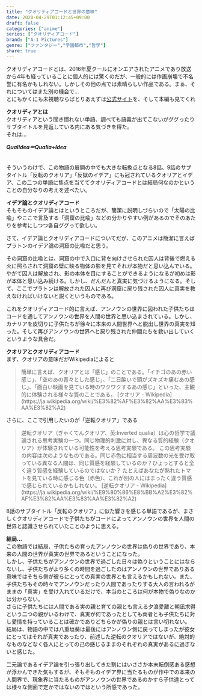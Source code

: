 ```yaml
---
title: "クオリディアコードと世界の意味"
date: 2020-04-29T01:12:45+09:00
draft: false
categories: ["anime"]
series: ["クオリディアコード"]
brand: ["A-1 Pictures"]
genre: ["ファンタジー","学園都市","哲学"]
share: true
---
```

クオリディアコードとは、2016年夏クールにオンエアされたアニメであり放送から4年も経っていることに個人的には驚くのだが、一般的には作画崩壊で不名誉に有名かもしれない。しかしその他の点では素晴らしい作品である。まぁ、それについてはまた別の機会で...  
とにもかくにも未視聴ならばとりあえずは[公式サイト](https://qualidea.jp/)を、そして本編も見てくれ

**クオリディアとは**  
クオリディアという聞き慣れない単語、調べても語義が出てこないがググったりサブタイトルを見返している内にある気づきを得た。  
それは...  

***Qualidea＝Qualia+Idea***  
　  

そういうわけで、この物語の展開の中でも大きな転換点となる8話、9話のサブタイトル「反転のクオリア」「反獄のイデア」にも冠されているクオリアとイデア、この二つの単語に焦点を当ててクオリディアコードとは結局何なのかということの自分なりの考えを述べたい。

**イデア論とクオリディアコード**  
そもそものイデア論とはというところだが、簡潔に説明しづらいので「太陽の比喩」やここで言及する「洞窟の比喩」などの分かりやすい例があるのでそのあたりを参考にしつつ各自ググって欲しい。

さて、イデア論とクオリディアコードについてだが、このアニメは簡潔に言えばプラトンのイデア論の洞窟の比喩だと思う。

その洞窟の比喩とは、洞窟の中で入口に背を向けさせられた囚人は背後で燃える火に照らされて洞窟の壁に映る物体の影を見てそれが本物だと思い込んでいる。やがて囚人は解放され、影の本体を目にすることができるようになるが初めは影が本体と思い込み続ける。しかし、だんだんと真実に気づけるようになる。そして、ここでプラトンは解放された囚人に再び洞窟に戻り残された囚人に真実を教えなければいけないと説くというものである。

これをクオリディアコード的に言えば、アンノウンの世界に囚われた子供たちはコードを通してアンノウンの世界を人間の世界と思い込まされている。しかし、カナリアを皮切りに子供たちが徐々に本来の人間世界へと脱出し世界の真実を知った。そして再びアンノウンの世界へと戻り残された仲間たちを救い出していくというような具合だ。

**クオリアとクオリディアコード**  
まず、クオリアの意味だがWikipediaによると  
 <blockquote>簡単に言えば、クオリアとは「感じ」のことである。「イチゴのあの赤い感じ」、「空のあの青々とした感じ」、「二日酔いで頭がズキズキ痛むあの感じ」、「面白い映画を見ている時のワクワクするあの感じ」といった、主観的に体験される様々な質のことである。  
 [クオリア - Wikipedia](https://ja.wikipedia.org/wiki/%E3%82%AF%E3%82%AA%E3%83%AA%E3%82%A2)</blockquote>   

さらに、ここで引用したいのが「逆転クオリア」である
<blockquote> 逆転クオリア（ぎゃくてんクオリア、英:Inverted qualia）は心の哲学で議論される思考実験の一つ。同じ物理的刺激に対し、異なる質的経験（クオリア）が体験されている可能性を考える思考実験である。  
この思考実験の内容は次のようなものである。同じ赤色に相当する周波数の光を受け取っている異なる人間は、同じ質感を経験しているのか？ひょっとすると全く違う質感を経験しているのではないか？  
たとえばあなたが熟れたトマトを見ている時に感じる色（赤色）、これが別の人にはまったく違う質感で感じられているかもしれない。  
[逆転クオリア - Wikipedia](https://ja.wikipedia.org/wiki/%E9%80%86%E8%BB%A2%E3%82%AF%E3%82%AA%E3%83%AA%E3%82%A2)</blockquote>

8話のサブタイトル「反転のクオリア」に似た響きを感じる単語であるが、まさしくクオリディアコードで子供たちがコードによってアンノウンの世界を人間の世界と認識させられていたことのように思える。

**結局...**  
この物語では結局、子供たちの育ったアンノウンの世界は偽りの世界であり、本来の人間の世界が真実の世界であるということになった。  
しかし、子供たちがアンノウンの世界で過ごした日々は偽りということにはならないし、子供たちがより多くの時間を過ごしたのはアンノウンの世界でありある意味ではそちら側が彼らにとっての真実の世界とも言えるかもしれない。また、子供たちもその時々でアンノウンだったり人間であったりする大人の言われるがままの「真実」を受け入れているだけで、本当のところは何が本物で偽りなのかは分からない。  
さらに子供たちには人間である実の親と育ての親とも言える夕浪愛離と朝凪求得という二つの親がいるわけで、真実が何であったとしても両者とも子供たちに対し愛情を持っていることは確かでありどちらかが偽りの親とは言い切れない。  
結局は、物語の中では八重垣葵は最後にはアンノウン側に戻ってしまったが彼女にとってはそれが真実であったり、前述した逆転のクオリアではないが、絶対的なものなどなく各人にとっての己の感じるままのそれぞれの真実があるに過ぎないと感じた。

二元論であるイデア論を引っ張り出してきた割にはいささか本末転倒感ある感想が浮かんできた気もするが、そもそものイデア界に当たるものが作中での本来の人間界で、現象界に当たるものがアンノウンの世界であるのかすら子供達とっては様々な側面で定かではないのではという所感であった。
